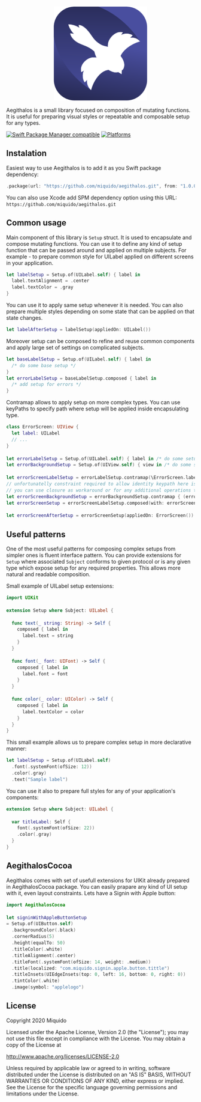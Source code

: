 <p align="center">
  <img src="./logo.png" height="250">
</p>

Aegithalos is a small library focused on composition of mutating functions. It is useful for preparing visual styles or repeatable and composable setup for any types.

[![Swift Package Manager compatible](https://img.shields.io/badge/Swift%20Package%20Manager-compatible-green.svg)](https://github.com/apple/swift-package-manager)
[![Platforms](https://img.shields.io/badge/platform-iOS%20|%20iPadOS%20|%20macOS-blue.svg?style=flat)]()



## Instalation

Easiest way to use Aegithalos is to add it as you Swift package dependency:

```swift
.package(url: "https://github.com/miquido/aegithalos.git", from: "1.0.0")
```

You can also use Xcode add SPM dependency option using this URL: `https://github.com/miquido/aegithalos.git`

## Common usage

Main component of this library is `Setup` struct. It is used to encapsulate and compose mutating functions. You can use it to define any kind of setup function that can be passed around and applied on multiple subjects. For example - to prepare common style for UILabel applied on different screens in your application.

```swift
let labelSetup = Setup.of(UILabel.self) { label in
  label.textAlignment = .center
  label.textColor = .gray
}
```

You can use it to apply same setup whenever it is needed. You can also prepare multiple styles depending on some state that can be applied on that state changes.

```swift
let labelAfterSetup = labelSetup(appliedOn: UILabel())
```

Moreover setup can be composed to refine and reuse common components and apply large set of settings on complicated subjects.

```swift
let baseLabelSetup = Setup.of(UILabel.self) { label in 
  /* do some base setup */ 
}
let errorLabelSetup = baseLabelSetup.composed { label in 
  /* add setup for errors */ 
}
```

Contramap allows to apply setup on more complex types. You can use keyPaths to specify path where setup will be applied inside encapsulating type.

```swift
class ErrorScreen: UIView {
  let label: UILabel
  // ...
}

let errorLabelSetup = Setup.of(UILabel.self) { label in /* do some setup */ }
let errorBackgroundSetup = Setup.of(UIView.self) { view in /* do some setup */ }

let errorScreenLabelSetup = errorLabelSetup.contramap(\ErrorScreen.label)
// unfortunatelly constraint required to allow identity keypath here is not representable in Swift yet
// you can use closure as workaround or for any additional operations that are required
let errorScreenBackgroundSetup = errorBackgroundSetup.contramap { (error: ErrorScreen) in error }
let errorScreenSetup = errorScreenLabelSetup.composed(with: errorScreenBackgroundSetup)

let errorScreenAfterSetup = errorScreenSetup(appliedOn: ErrorScreen())
```

## Useful patterns

One of the most useful patterns for composing complex setups from simpler ones is fluent interface pattern. You can provide extensions for `Setup` where associated `Subject` conforms to given protocol or is any given type which expose setup for any required properties. This allows more natural and readable composition.

Small example of UILabel setup extensions:

```swift
import UIKit

extension Setup where Subject: UILabel {
  
  func text(_ string: String) -> Self {
    composed { label in
      label.text = string
    }
  }
  
  func font(_ font: UIFont) -> Self {
    composed { label in
      label.font = font
    }
  }
  
  func color(_ color: UIColor) -> Self {
    composed { label in
      label.textColor = color
    }
  }
}
```

This small example allows us to prepare complex setup in more declarative manner:

```swift
let labelSetup = Setup.of(UILabel.self)
  .font(.systemFont(ofSize: 12))
  .color(.gray)
  .text("Sample label")
```

You can use it also to prepare full styles for any of your application's components:

```swift
extension Setup where Subject: UILabel {

  var titleLabel: Self {
    font(.systemFont(ofSize: 22))
    .color(.gray)
  }
}
```

## AegithalosCocoa

Aegithalos comes with set of usefull extensions for UIKit already prepared in AegithalosCocoa package. You can easily prapare any kind of UI setup with it, even layout constraints. Lets have a Signin with Apple button:

```swift
import AegithalosCocoa

let signinWithAppleButtonSetup
= Setup.of(UIButton.self)
  .backgroundColor(.black)
  .cornerRadius(5)
  .height(equalTo: 50)
  .titleColor(.white)
  .titleAlignment(.center)
  .titleFont(.systemFont(ofSize: 14, weight: .medium))
  .title(localized: "com.miquido.signin.apple.button.tittle")
  .titleInsets(UIEdgeInsets(top: 0, left: 16, bottom: 0, right: 0))
  .tintColor(.white)
  .image(symbol: "applelogo")
```

## License

Copyright 2020 Miquido

Licensed under the Apache License, Version 2.0 (the "License"); you may not use this file except in compliance with the License. You may obtain a copy of the License at

http://www.apache.org/licenses/LICENSE-2.0

Unless required by applicable law or agreed to in writing, software distributed under the License is distributed on an "AS IS" BASIS, WITHOUT WARRANTIES OR CONDITIONS OF ANY KIND, either express or implied. See the License for the specific language governing permissions and limitations under the License.